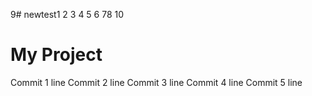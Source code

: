 9# newtest1
2
3
4
5
6
78
10
# My Project
Commit 1 line
Commit 2 line
Commit 3 line
Commit 4 line
Commit 5 line
